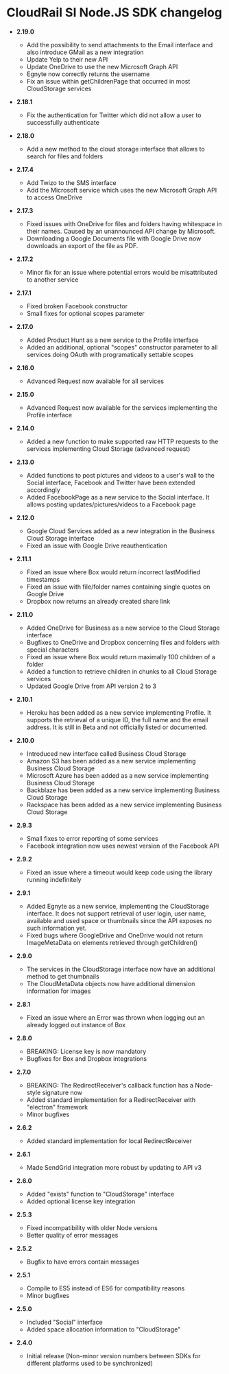 # CloudRail SI Node.JS SDK changelog

* **2.19.0**
  * Add the possibility to send attachments to the Email interface and also introduce GMail as a new integration
  * Update Yelp to their new API
  * Update OneDrive to use the new Microsoft Graph API
  * Egnyte now correctly returns the username
  * Fix an issue within getChildrenPage that occurred in most CloudStorage services

* **2.18.1**
  * Fix the authentication for Twitter which did not allow a user to successfully authenticate

* **2.18.0**
  * Add a new method to the cloud storage interface that allows to search for files and folders

* **2.17.4**
  * Add Twizo to the SMS interface
  * Add the Microsoft service which uses the new Microsoft Graph API to access OneDrive

* **2.17.3**
  * Fixed issues with OneDrive for files and folders having whitespace in their names. Caused by an unannounced API change by Microsoft.
  * Downloading a Google Documents file with Google Drive now downloads an export of the file as PDF.

* **2.17.2**
  * Minor fix for an issue where potential errors would be misattributed to another service

* **2.17.1**
  * Fixed broken Facebook constructor
  * Small fixes for optional scopes parameter

* **2.17.0**
  * Added Product Hunt as a new service to the Profile interface
  * Added an additional, optional "scopes" constructor parameter to all services doing OAuth with programatically settable scopes
  
* **2.16.0**
  * Advanced Request now available for all services

* **2.15.0**
  * Advanced Request now available for the services implementing the Profile interface

* **2.14.0**
  * Added a new function to make supported raw HTTP requests to the services implementing Cloud Storage (advanced request)

* **2.13.0**
  * Added functions to post pictures and videos to a user's wall to the Social interface, Facebook and Twitter have been extended accordingly
  * Added FacebookPage as a new service to the Social interface. It allows posting updates/pictures/videos to a Facebook page

* **2.12.0**
  * Google Cloud Services added as a new integration in the Business Cloud Storage interface
  * Fixed an issue with Google Drive reauthentication

* **2.11.1**
  * Fixed an issue where Box would return incorrect lastModified timestamps
  * Fixed an issue with file/folder names containing single quotes on Google Drive
  * Dropbox now returns an already created share link 

* **2.11.0**
  * Added OneDrive for Business as a new service to the Cloud Storage interface
  * Bugfixes to OneDrive and Dropbox concerning files and folders with special characters
  * Fixed an issue where Box would return maximally 100 children of a folder
  * Added a function to retrieve children in chunks to all Cloud Storage services
  * Updated Google Drive from API version 2 to 3

* **2.10.1**
  * Heroku has been added as a new service implementing Profile. 
  It supports the retrieval of a unique ID, the full name and the email address.
  It is still in Beta and not officially listed or documented.

* **2.10.0**
  * Introduced new interface called Business Cloud Storage
  * Amazon S3 has been added as a new service implementing Business Cloud Storage
  * Microsoft Azure has been added as a new service implementing Business Cloud Storage
  * Backblaze has been added as a new service implementing Business Cloud Storage
  * Rackspace has been added as a new service implementing Business Cloud Storage

* **2.9.3**
  * Small fixes to error reporting of some services
  * Facebook integration now uses newest version of the Facebook API
  
* **2.9.2**
  * Fixed an issue where a timeout would keep code using the library running indefinitely
  
* **2.9.1**
  * Added Egnyte as a new service, implementing the CloudStorage interface. 
    It does not support retrieval of user login, user name, available and 
    used space or thumbnails since the API exposes no such information yet.
  * Fixed bugs where GoogleDrive and OneDrive would not return ImageMetaData
    on elements retrieved through getChildren()
  
* **2.9.0**
  * The services in the CloudStorage interface now have an additional method to get thumbnails
  * The CloudMetaData objects now have additional dimension information for images
  
* **2.8.1**
  * Fixed an issue where an Error was thrown when logging out an already logged out instance of Box
  
* **2.8.0**
  * BREAKING: License key is now mandatory
  * Bugfixes for Box and Dropbox integrations

* **2.7.0**
  * BREAKING: The RedirectReceiver's callback function has a Node-style signature now
  * Added standard implementation for a RedirectReceiver with "electron" framework
  * Minor bugfixes
  
* **2.6.2**
  * Added standard implementation for local RedirectReceiver
  
* **2.6.1**
  * Made SendGrid integration more robust by updating to API v3
  
* **2.6.0**
  * Added "exists" function to "CloudStorage" interface
  * Added optional license key integration  
  
* **2.5.3**
  * Fixed incompatibility with older Node versions
  * Better quality of error messages  
  
* **2.5.2**
  * Bugfix to have errors contain messages  
  
* **2.5.1**
  * Compile to ES5 instead of ES6 for compatibility reasons
  * Minor bugfixes
    
* **2.5.0**
  * Included "Social" interface
  * Added space allocation information to "CloudStorage"  
  
* **2.4.0**
  * Initial release (Non-minor version numbers between SDKs for different platforms used to be synchronized)





  

  



